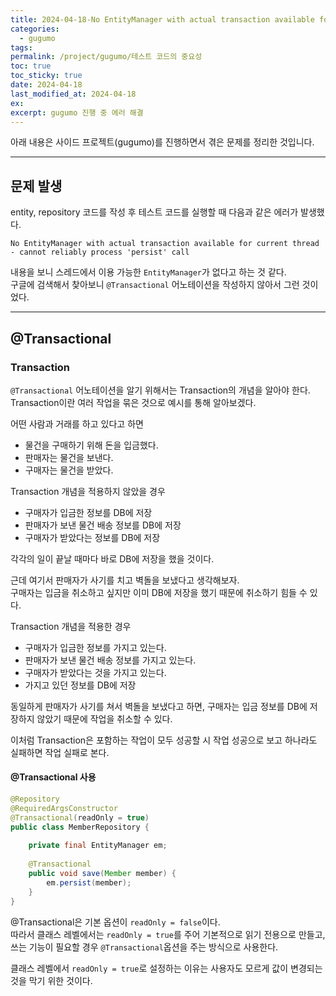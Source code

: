 ```yaml
---
title: 2024-04-18-No EntityManager with actual transaction available for current thread - cannot reliably process 'persist' call 에러 해결
categories:
  - gugumo
tags: 
permalink: /project/gugumo/테스트 코드의 중요성
toc: true
toc_sticky: true
date: 2024-04-18
last_modified_at: 2024-04-18
ex: 
excerpt: gugumo 진행 중 에러 해결
---
```

아래 내용은 사이드 프로젝트(gugumo)를 진행하면서 겪은 문제를 정리한 것입니다.  

---

## 문제 발생

entity, repository 코드를 작성 후 테스트 코드를 실행할 때 다음과 같은 에러가 발생했다.

```
No EntityManager with actual transaction available for current thread - cannot reliably process 'persist' call
```

내용을 보니 스레드에서 이용 가능한 `EntityManager`가 없다고 하는 것 같다.  
구글에 검색해서 찾아보니 `@Transactional` 어노테이션을 작성하지 않아서 그런 것이었다.

---
## @Transactional

### Transaction

`@Transactional` 어노테이션을 알기 위해서는 Transaction의 개념을 알아야 한다.  
Transaction이란 여러 작업을 묶은 것으로 예시를 통해 알아보겠다.  

어떤 사람과 거래를 하고 있다고 하면  
+ 물건을 구매하기 위해 돈을 입금했다.
+ 판매자는 물건을 보낸다.
+ 구매자는 물건을 받았다.

Transaction 개념을 적용하지 않았을 경우
+ 구매자가 입금한 정보를 DB에 저장
+ 판매자가 보낸 물건 배송 정보를 DB에 저장
+ 구매자가 받았다는 정보를 DB에 저장

각각의 일이 끝날 때마다 바로 DB에 저장을 했을 것이다.  

근데 여기서 판매자가 사기를 치고 벽돌을 보냈다고 생각해보자.  
구매자는 입금을 취소하고 싶지만 이미 DB에 저장을 했기 때문에 취소하기 힘들 수 있다.

Transaction 개념을 적용한 경우
+ 구매자가 입금한 정보를 가지고 있는다. 
+ 판매자가 보낸 물건 배송 정보를 가지고 있는다.
+ 구매자가 받았다는 것을 가지고 있는다.
+ 가지고 있던 정보를 DB에 저장

동일하게 판매자가 사기를 쳐서 벽돌을 보냈다고 하면, 구매자는 입금 정보를 DB에 저장하지 않았기 때문에 작업을 취소할 수 있다.  

이처럼 Transaction은 포함하는 작업이 모두 성공할 시 작업 성공으로 보고 하나라도 실패하면 작업 실패로 본다.  

#### @Transactional 사용

``` java
@Repository  
@RequiredArgsConstructor  
@Transactional(readOnly = true)  
public class MemberRepository {  
  
    private final EntityManager em;  
  
    @Transactional  
    public void save(Member member) {  
        em.persist(member);  
    }
}
```

@Transactional은 기본 옵션이 `readOnly = false`이다.  
따라서 클래스 레벨에서는 `readOnly = true`를 주어 기본적으로 읽기 전용으로 만들고, 쓰는 기능이 필요할 경우 `@Transactional`옵션을 주는 방식으로 사용한다.  

클래스 레벨에서 `readOnly = true`로 설정하는 이유는 사용자도 모르게 값이 변경되는 것을 막기 위한 것이다. 

